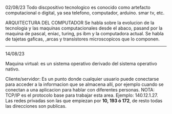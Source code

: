 02/08/23
Todo discpositivo tecnologico es conocido como artefacto computacional o digital, ya sea telefono, computador, arduino. smar tv, etc.

ARQUITECTURA DEL COMPUTADOR
Se habla sobre la evolucion de la tecnologia y las maquinas computacionales desde el abaco, pasand por la maquina de pascal, eniac, turing, ps ibm y la computadora actual.
Se habla de tajetas gaficas, ,arcas y transistores microscopicos que lo componen. 

__________________
14/08/23

Maquina virtual: es un sistema operativo derivado del sistema operativo nativo.

Cliente/servidor: Es un punto donde cualquier usuario puede conectarse para acceder a la informacion que se almacena allí, por ejemplo cuando se conectan a una aplicacion para hablar con diferentes personas.
NOTA: TCP/IP es el protocolo base para trabajar esta area. Ejemplo: 140.12.1.27. 
Las redes privadas son las que empiezan por **10, 193 ó 172**, de resto todas las direcciones son publicas.

